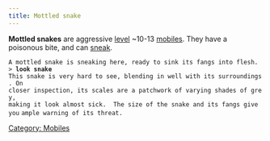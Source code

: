 ```yaml
---
title: Mottled snake
---
```


**Mottled snakes** are aggressive [level](level "wikilink") ~10-13
[mobiles](mobile "wikilink"). They have a poisonous bite, and can
[sneak](sneak "wikilink").

`A mottled snake is sneaking here, ready to sink its fangs into flesh.`
`> `**`look snake`**
`This snake is very hard to see, blending in well with its surroundings. On`
`closer inspection, its scales are a patchwork of varying shades of grey,`
`making it look almost sick.  The size of the snake and its fangs give you`
`ample warning of its threat.`

[Category: Mobiles](Category:_Mobiles "wikilink")